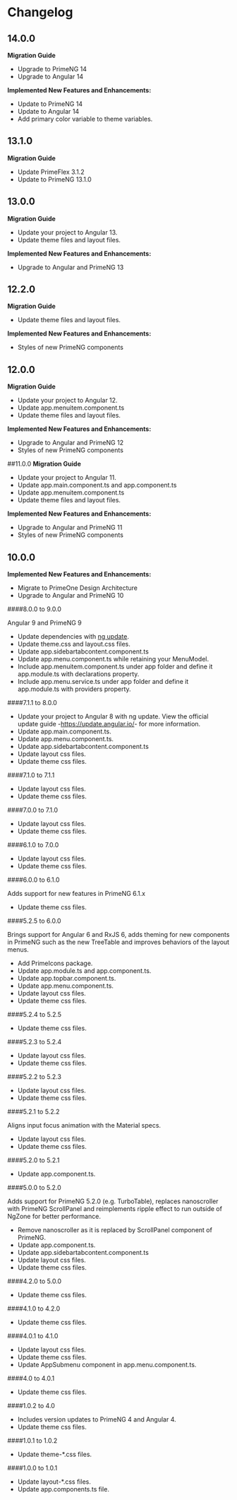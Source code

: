 # Changelog

## 14.0.0
**Migration Guide**
- Upgrade to PrimeNG 14
- Upgrade to Angular 14
  
**Implemented New Features and Enhancements:**
- Update to PrimeNG 14
- Update to Angular 14
- Add primary color variable to theme variables.

## 13.1.0
**Migration Guide**
- Update PrimeFlex 3.1.2
- Update to PrimeNG 13.1.0

## 13.0.0
**Migration Guide**
- Update your project to Angular 13.
- Update theme files and layout files.

**Implemented New Features and Enhancements:**

- Upgrade to Angular and PrimeNG 13

## 12.2.0
**Migration Guide**
- Update theme files and layout files.

**Implemented New Features and Enhancements:**

- Styles of new PrimeNG components

## 12.0.0
**Migration Guide**
- Update your project to Angular 12.
- Update app.menuitem.component.ts
- Update theme files and layout files.

**Implemented New Features and Enhancements:**

- Upgrade to Angular and PrimeNG 12
- Styles of new PrimeNG components

##11.0.0
**Migration Guide**
- Update your project to Angular 11.
- Update app.main.component.ts and app.component.ts
- Update app.menuitem.component.ts
- Update theme files and layout files.

**Implemented New Features and Enhancements:**

- Upgrade to Angular and PrimeNG 11
- Styles of new PrimeNG components

## 10.0.0

**Implemented New Features and Enhancements:**

- Migrate to PrimeOne Design Architecture
- Upgrade to Angular and PrimeNG 10

####8.0.0 to 9.0.0

Angular 9 and PrimeNG 9
*   Update dependencies with <a href="https://angular.io/cli/update">ng update</a>.
*   Update theme.css and layout.css files.
*   Update app.sidebartabcontent.component.ts
*   Update app.menu.component.ts while retaining your MenuModel.
*   Include app.menuitem.component.ts under app folder and define it app.module.ts with declarations property.
*   Include app.menu.service.ts under app folder and define it app.module.ts with providers property.

####7.1.1 to 8.0.0

*   Update your project to Angular 8 with ng update. View the official update guide -<a href="https://update.angular.io/">https://update.angular.io/</a>- for more information.
*   Update app.main.component.ts.
*   Update app.menu.component.ts.
*   Update app.sidebartabcontent.component.ts
*   Update layout css files.
*   Update theme css files.

####7.1.0 to 7.1.1

*   Update layout css files.
*   Update theme css files.

####7.0.0 to 7.1.0

*   Update layout css files.
*   Update theme css files.

####6.1.0 to 7.0.0

*   Update layout css files.
*   Update theme css files.

####6.0.0 to 6.1.0

Adds support for new features in PrimeNG 6.1.x
*   Update theme css files.

####5.2.5 to 6.0.0

Brings support for Angular 6 and RxJS 6, adds theming for new components in PrimeNG such as the new TreeTable
and improves behaviors of the layout menus.
*   Add PrimeIcons package.
*   Update app.module.ts and app.component.ts.
*   Update app.topbar.component.ts.
*   Update app.menu.component.ts.
*   Update layout css files.
*   Update theme css files.

####5.2.4 to 5.2.5

*   Update theme css files.

####5.2.3 to 5.2.4

*   Update layout css files.
*   Update theme css files.

####5.2.2 to 5.2.3

*   Update layout css files.
*   Update theme css files.

####5.2.1 to 5.2.2

Aligns input focus animation with the Material specs.
*   Update layout css files.
*   Update theme css files.

####5.2.0 to 5.2.1

*   Update app.component.ts.

####5.0.0 to 5.2.0

Adds support for PrimeNG 5.2.0 (e.g. TurboTable), replaces nanoscroller with PrimeNG ScrollPanel and reimplements ripple effect to run outside of NgZone for better performance.
*   Remove nanoscroller as it is replaced by ScrollPanel component of PrimeNG.
*   Update app.component.ts.
*   Update app.sidebartabcontent.component.ts
*   Update layout css files.
*   Update theme css files.

####4.2.0 to 5.0.0

*   Update theme css files.

####4.1.0 to 4.2.0

*   Update theme css files.

####4.0.1 to 4.1.0

*   Update layout css files.
*   Update theme css files.
*   Update AppSubmenu component in app.menu.component.ts.

####4.0 to 4.0.1

*   Update theme css files.

####1.0.2 to 4.0

*   Includes version updates to PrimeNG 4 and Angular 4.
*   Update theme css files.

####1.0.1 to 1.0.2

*   Update theme-*.css files.

####1.0.0 to 1.0.1

*   Update layout-*.css files.
*   Update app.components.ts file.
